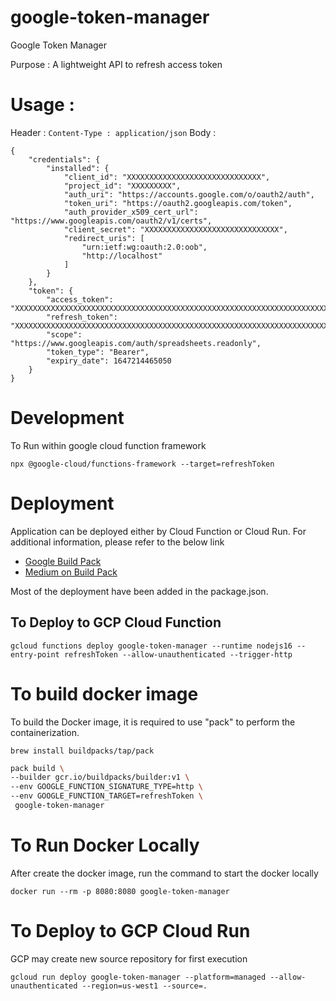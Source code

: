 # google-token-manager
Google Token Manager

Purpose : A lightweight API to refresh access token

# Usage : 
Header : ```Content-Type : application/json```
Body : 
```
{
    "credentials": {
        "installed": {
            "client_id": "XXXXXXXXXXXXXXXXXXXXXXXXXXXXXX",
            "project_id": "XXXXXXXXX",
            "auth_uri": "https://accounts.google.com/o/oauth2/auth",
            "token_uri": "https://oauth2.googleapis.com/token",
            "auth_provider_x509_cert_url": "https://www.googleapis.com/oauth2/v1/certs",
            "client_secret": "XXXXXXXXXXXXXXXXXXXXXXXXXXXXXX",
            "redirect_uris": [
                "urn:ietf:wg:oauth:2.0:oob",
                "http://localhost"
            ]
        }
    },
    "token": {
        "access_token": "XXXXXXXXXXXXXXXXXXXXXXXXXXXXXXXXXXXXXXXXXXXXXXXXXXXXXXXXXXXXXXXXXXXXXXXXXXXXXXXXXXXXXXXXXX",
        "refresh_token": "XXXXXXXXXXXXXXXXXXXXXXXXXXXXXXXXXXXXXXXXXXXXXXXXXXXXXXXXXXXXXXXXXXXXXXXXXXXXXXXXXXXXXXXXXX",
        "scope": "https://www.googleapis.com/auth/spreadsheets.readonly",
        "token_type": "Bearer",
        "expiry_date": 1647214465050
    }
}
```

# Development
To Run within google cloud function framework
```
npx @google-cloud/functions-framework --target=refreshToken
```

# Deployment
Application can be deployed either by Cloud Function or Cloud Run. For additional information, please refer to the below link

- [Google Build Pack](https://github.com/GoogleCloudPlatform/buildpacks)
- [Medium on Build Pack](https://medium.com/google-cloud/cloud-function-buildpacks-ebba8e5e382)

Most of the deployment have been added in the package.json.

## To Deploy to GCP Cloud Function
```
gcloud functions deploy google-token-manager --runtime nodejs16 --entry-point refreshToken --allow-unauthenticated --trigger-http
```

# To build docker image
To build the Docker image, it is required to use "pack" to perform the containerization. 
```
brew install buildpacks/tap/pack
```

```bash
pack build \
--builder gcr.io/buildpacks/builder:v1 \
--env GOOGLE_FUNCTION_SIGNATURE_TYPE=http \
--env GOOGLE_FUNCTION_TARGET=refreshToken \
 google-token-manager
```

# To Run Docker Locally
After create the docker image, run the command to start the docker locally
```
docker run --rm -p 8080:8080 google-token-manager
```

# To Deploy to GCP Cloud Run
GCP may create new source repository for first execution
```
gcloud run deploy google-token-manager --platform=managed --allow-unauthenticated --region=us-west1 --source=.
```
